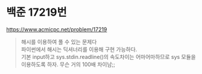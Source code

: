 # 백준 17219번
https://www.acmicpc.net/problem/17219
> 해시를 이용하여 풀 수 있는 문제다
> </br> 파이썬에서 해시는 딕셔너리를 이용해 구현 가능하다.
> </br> 기본 input하고 sys.stdin.readline()의 속도차이는 어마어마하므로 sys 모듈을 이용하도록 하자. 무슨 거의 100배 차이남;;